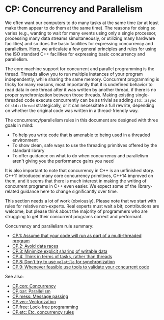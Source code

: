 # <a name="S-concurrency"></a>CP: Concurrency and Parallelism

We often want our computers to do many tasks at the same time (or at least make them appear to do them at the same time).
The reasons for doing so varies (e.g., wanting to wait for many events using only a single processor, processing many data streams simultaneously, or utilizing many hardware facilities)
and so does the basic facilities for expressing concurrency and parallelism.
Here, we articulate a few general principles and rules for using the ISO standard C++ facilities for expressing basic concurrency and parallelism.

The core machine support for concurrent and parallel programming is the thread.
Threads allow you to run multiple instances of your program independently, while sharing
the same memory. Concurrent programming is tricky for many reasons, most
importantly that it is undefined behavior to read data in one thread after it
was written by another thread, if there is no proper synchronization between
those threads. Making existing single-threaded code execute concurrently can be
as trivial as adding `std::async` or `std::thread` strategically, or it can
necessitate a full rewrite, depending on whether the original code was written
in a thread-friendly way.

The concurrency/parallelism rules in this document are designed with three goals
in mind:

* To help you write code that is amenable to being used in a threaded
  environment
* To show clean, safe ways to use the threading primitives offered by the
  standard library
* To offer guidance on what to do when concurrency and parallelism aren't giving
  you the performance gains you need

It is also important to note that concurrency in C++ is an unfinished
story. C++11 introduced many core concurrency primitives, C++14 improved on
them, and it seems that there is much interest in making the writing of
concurrent programs in C++ even easier. We expect some of the library-related
guidance here to change significantly over time.

This section needs a lot of work (obviously).
Please note that we start with rules for relative non-experts.
Real experts must wait a bit;
contributions are welcome,
but please think about the majority of programmers who are struggling to get their concurrent programs correct and performant.

Concurrency and parallelism rule summary:

* [CP.1: Assume that your code will run as part of a multi-threaded program](I-12-Concurrency%20and%20Parallelism-CP.001.md#Rconc-multi)
* [CP.2: Avoid data races](I-12-Concurrency%20and%20Parallelism-CP.002.md#Rconc-races)
* [CP.3: Minimize explicit sharing of writable data](I-12-Concurrency%20and%20Parallelism-CP.003.md#Rconc-data)
* [CP.4: Think in terms of tasks, rather than threads](I-12-Concurrency%20and%20Parallelism-CP.004.md#Rconc-task)
* [CP.8: Don't try to use `volatile` for synchronization](I-12-Concurrency%20and%20Parallelism-CP.008.md#Rconc-volatile)
* [CP.9: Whenever feasible use tools to validate your concurrent code](I-12-Concurrency%20and%20Parallelism-CP.009.md#Rconc-tools)

See also:

* [CP.con: Concurrency](I-12-Concurrency%20and%20Parallelism-CP.009.md#SScp-con)
* [CP.par: Parallelism](I-12-Concurrency%20and%20Parallelism-P.050.md#SScp-par)
* [CP.mess: Message passing](I-12-Concurrency%20and%20Parallelism-P.050.md#SScp-mess)
* [CP.vec: Vectorization](I-12-Concurrency%20and%20Parallelism-CP.061.md#SScp-vec)
* [CP.free: Lock-free programming](I-12-Concurrency%20and%20Parallelism-CP.061.md#SScp-free)
* [CP.etc: Etc. concurrency rules](I-12-Concurrency%20and%20Parallelism-CP.111.md#SScp-etc)

